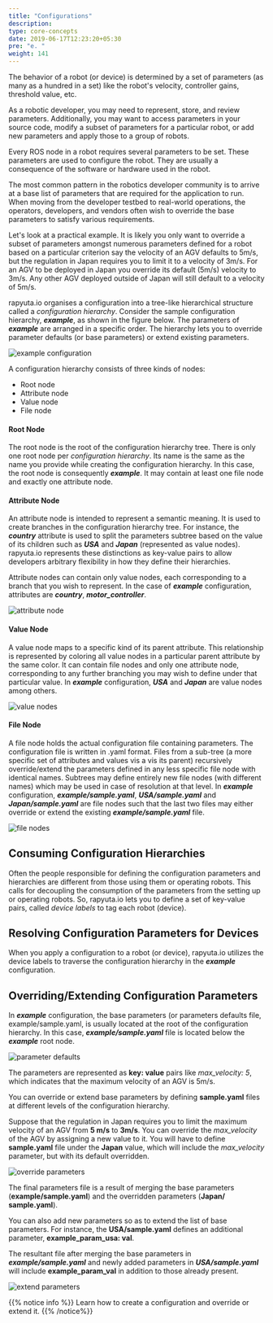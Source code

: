 ```yaml
---
title: "Configurations"
description:
type: core-concepts
date: 2019-06-17T12:23:20+05:30
pre: "e. "
weight: 141
---
```

The behavior of a robot (or device) is determined by a set of
parameters (as many as a hundred in a set) like the robot's
velocity, controller gains, threshold value, etc.

As a robotic developer, you may need to represent, store,
and review parameters. Additionally, you may want to access
parameters in your source code, modify a subset of parameters
for a particular robot, or add new parameters and apply those to a
group of robots.

Every ROS node in a robot requires several parameters to be set.
These parameters are used to configure the robot. They are usually a
consequence of the software or hardware used in the robot.

The most common pattern in the robotics developer community is to
arrive at a base list of parameters that are required for the
application to run. When moving from the developer testbed to
real-world operations, the operators, developers, and vendors
often wish to override the base parameters to satisfy various
requirements.

Let's look at a practical example. It is likely you only want to
override a subset of parameters amongst numerous parameters defined
for a robot based on a particular criterion say the velocity of an
AGV defaults to 5m/s, but the regulation in Japan requires you to
limit it to a velocity of 3m/s. For an AGV to be deployed in Japan
you override its default (5m/s) velocity to 3m/s. Any other AGV
deployed outside of Japan will still default to a velocity of 5m/s.

rapyuta.io organises a configuration into a tree-like hierarchical
structure called a *configuration hierarchy*. Consider the sample
configuration hierarchy, ***example***, as shown in the figure below.
The parameters of ***example*** are arranged in a specific order. The
hierarchy lets you to override parameter defaults (or base parameters)
or extend existing parameters.

![example configuration](/images/core-concepts/configurations/example-config.png?classes=border,shadow&width=50pc)

A configuration hierarchy consists of three kinds of nodes:

* Root node
* Attribute node
* Value node
* File node

#### Root Node
The root node is the root of the configuration hierarchy tree. There
is only one root node per *configuration hierarchy*. Its name is the
same as the name you provide while creating the configuration
hierarchy. In this case, the root node is consequently ***example***.
It may contain at least one file node and exactly one
attribute node.

#### Attribute Node
An attribute node is intended to represent a semantic meaning. It is
used to create branches in the configuration hierarchy tree. For instance, the ***country*** attribute is used to split the parameters subtree based on the value of its children such as ***USA*** and ***Japan*** (represented as value nodes). rapyuta.io represents these distinctions as key-value pairs to allow developers arbitrary flexibility in how they define their hierarchies. 

Attribute nodes can contain only value nodes, each corresponding to a
branch that you wish to represent. In the case of ***example*** configuration, attributes are ***country***, ***motor_controller***.

![attribute node](/images/core-concepts/configurations/attribute-nodes.png?classes=border,shadow&width=50pc)

#### Value Node
A value node maps to a specific kind of its parent attribute. This
relationship is represented by coloring all value nodes in a
particular parent attribute by the same color. It can contain file
nodes and only one attribute node, corresponding to any further
branching you may wish to define under that particular value. In
***example*** configuration, ***USA*** and ***Japan*** are value nodes among others.

![value nodes](/images/core-concepts/configurations/value-nodes.png?classes=border,shadow&width=50pc)

#### File Node
A file node holds the actual configuration file containing
parameters. The configuration file is written in .yaml format. Files
from a sub-tree (a more specific set of attributes and values vis a
vis its parent) recursively override/extend the parameters defined in
any less specific file node with identical names. Subtrees may define
entirely new file nodes (with different names) which may be used in
case of resolution at that level. In ***example*** configuration,
***example/sample.yaml***, ***USA/sample.yaml*** and
***Japan/sample.yaml*** are file nodes
such that the last two files may either override or extend the
existing ***example/sample.yaml*** file.

![file nodes](/images/core-concepts/configurations/parameters-files.png?classes=border,shadow&width=50pc)

## Consuming Configuration Hierarchies
Often the people responsible for defining the configuration
parameters and hierarchies are different from those using them or
operating robots. This calls for decoupling the consumption of the
parameters from the setting up or operating robots. So, rapyuta.io
lets you to define a set of key-value pairs, called *device labels*
to tag each robot (device).

## Resolving Configuration Parameters for Devices
When you apply a configuration to a robot (or device), rapyuta.io
utilizes the device labels to traverse the configuration
hierarchy in the ***example*** configuration.

## Overriding/Extending Configuration Parameters
In ***example*** configuration, the base parameters (or parameters defaults file, example/sample.yaml, is usually located at the root of the configuration hierarchy. In this case, ***example/sample.yaml*** file is located below the ***example*** root node.

![parameter defaults](/images/core-concepts/configurations/parameter-defaults.png?classes=border,shadow&width=50pc)

The parameters are represented as **key: value** pairs like
*max_velocity: 5*, which indicates that the maximum velocity of an
AGV is 5m/s.

You can override or extend base parameters by defining **sample.yaml**
files at different levels of the configuration hierarchy.

Suppose that the regulation in Japan requires you to limit the
maximum velocity of an AGV from **5 m/s** to **3m/s**. You can override the *max_velocity* of the AGV by assigning a new value to it. You will have to define **sample.yaml** file under the **Japan** value, which will include the *max_velocity* parameter, but with its default overridden.

![override parameters](/images/core-concepts/configurations/override-max-vel.png?classes=border,shadow&width=50pc)

The final parameters file is a result of merging the base parameters
(**example/sample.yaml**) and the overridden parameters (**Japan/
sample.yaml**).

You can also add new parameters so as to extend the list of base
parameters. For instance, the **USA/sample.yaml** defines an additional parameter, **example_param_usa: val**.

The resultant file after merging the base parameters in ***example/sample.yaml*** and newly added parameters in ***USA/sample.yaml*** will include **example_param_val** in addition to those already present.

![extend parameters](/images/core-concepts/configurations/extend-params.png?classes=border,shadow&width=50pc)

{{% notice info %}}
Learn how to create a configuration and override or extend it.
{{% /notice%}}
